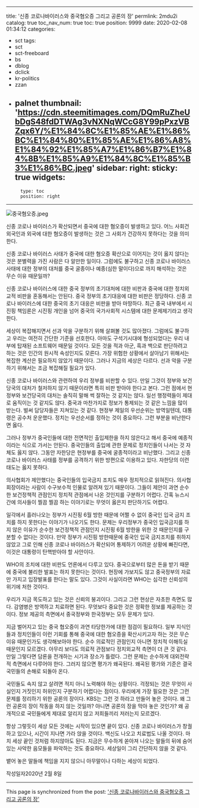 
---
title: '신종 코로나바이러스와 중국혐오증 그리고 공론의 장'
permlink: 2mdu2i
catalog: true
toc_nav_num: true
toc: true
position: 9999
date: 2020-02-08 01:34:12
categories:
- sct
tags:
- sct
- sct-freeboard
- bs
- dblog
- dclick
- kr-politics
- zzan
- palnet
thumbnail: 'https://cdn.steemitimages.com/DQmRuZheUbDgS48fdDTWAg3vNXNqWCcG8Y99pPxzVBZqx6Y/%E1%84%8C%E1%85%AE%E1%86%BC%E1%84%80%E1%85%AE%E1%86%A8%E1%84%92%E1%85%A7%E1%86%B7%E1%84%8B%E1%85%A9%E1%84%8C%E1%85%B3%E1%86%BC.jpeg'
sidebar:
    right:
        sticky: true
widgets:
    -
        type: toc
        position: right
---


![중국혐오증.jpeg](https://cdn.steemitimages.com/DQmRuZheUbDgS48fdDTWAg3vNXNqWCcG8Y99pPxzVBZqx6Y/%E1%84%8C%E1%85%AE%E1%86%BC%E1%84%80%E1%85%AE%E1%86%A8%E1%84%92%E1%85%A7%E1%86%B7%E1%84%8B%E1%85%A9%E1%84%8C%E1%85%B3%E1%86%BC.jpeg)

신종 코로나 바이러스가 확산되면서 중국에 대한 혐오증이 발생하고 있다. 어느 사회건 외국인과 외국에 대한 혐오증이 발생하는 것은 그 사회가 건강하지 못하다는 것을 의미한다.

신종 코로나 바이러스 사태가 중국에 대한 혐오증 확산으로 이어지는 것이 옳지 않다는 것은 분별력을 가진 사람은 다 알만한 일이다. 그럼에도 불구하고 신종 코로나 바이러스 사태에 대한 정부의 대처를 중국 굴종이나 예종(심한 말이다)으로 까지 해석하는 것은 무슨 이유 때문일까?

신종 코로나 바이러스에 대한 중국 정부의 초기대처에 대한 비판과 중국에 대한 정치외교적 비판을 혼동해서는 안된다. 중국 정부의 초기대응에 대한 비판은 정당하다. 신종 코로나 바이러스에 대한 중국의 초기 대응은 비판을 받아 마땅하다. 최근 중국 내부에서 시진핑 책임론은 시진핑 개인을 넘어 중국의 국가사회적 시스템에 대한 문제제기라고 생각한다.

세상이 복잡해지면서 선과 악을 구분하기 위해 살펴볼 것도 많아졌다. 그럼에도 불구하고 우리는 여전히 간단한 기준을 선호한다. 아마도 구석기시대에 형성되었다는 우리 내부에 탑재된 소프트웨어 때문일 것이다. 모든 것을 적과 아군, 흑과 백으로 판단하려고 하는 것은 인간의 원시적 속성인지도 모른다. 가장 위험한 상황에서 살아남기 위해서는 복잡한 계산은 필요하지 않았기 때문이다. 그러나 지금의 세상은 다르다. 선과 악을 구분하기 위해서는 조금 복잡해질 필요가 있다.

신종 코로나 바이러스와 관련하여 우리 정부를 비판할 수 있다. 만일 그것이 정부와 보건 당국의 대처가 철저하지 않기 때문이라면 특히 비판 받아야 한다고 본다. 그런 점에서 현정부와 보건당국의 대처는 솔직히 말해 썩 잘하는 것 같지는 않다. 일선 행정력들이 제대로 움직이는 것 같지도 않다. 중국과 마찬가지로 정보가 통제되는 것 같은 느낌을 많이 받는다. 벌써 담당자들은 지쳐있는 것 같다. 현정부 제일의 우선순위는 방역일텐데, 대통령은 공수처 운운했다. 정치는 우선순서를 정하는 것이 중요하다. 그런 부분을 비난한다면 옳다.

그러나 정부가 중국인들에 대한 전면적인 출입제한을 하지 않은다고 해서 중국에 예종적이라는 식으로 가서는 안된다. 중국인들의 출입에 관한 문제로 정치인들이 나서는 것 자체도 옳지 않다. 그동안 자한당은 현정부를 중국에 굴종적이라고 비난했다. 그리고 신종 코로나 바이러스 사태를 정부를 공격하기 위한 방편으로 이용하고 있다. 자한당의 이런 태도는 옳지 못하다.

의사협회가 제안했다는 중국인들의 입국금지 조치도 매우 정치적으로 읽혀진다. 의사협회장이라는 사람이 수구보수적 인물로 알려져 있기 때문이다. 그들이 제안이 과연 순수한 보건정책적 관점인지 정치적 관점에서 나온 것인지를 구분하기 어렵다. 간혹 뉴스시간에 의사들이 찔끔 찔끔 하는 이야기로는 무엇이 옳은지 판단하기도 어렵다.

일각에서 흘러나오는 정부가 시진핑 6월 방한 때문에 어쩔 수 없이 중국인 입국 금지 조치를 하지 못한다는 이야기가 나오기도 한다. 문제는 우리정부가 중국인 입국금지를 하지 않은 이유가 순수한 보건정책적 관점인지 시진핑 6월 방한을 위한 것 때문인지를 구분할 수 없다는 것이다. 만약 정부가 시진핑 방한때문에 중국인 입국 금지조치를 취하지 않았고 그로 인해 신종 코로나 바이러스가 확산되어 통제하기 어려운 상황에 빠진다면, 이것은 대통령이 탄핵받아야 할 사안이다.

WHO의 조치에 대한 비판도 언론에서 다루고 있다. 중국으로부터 많은 돈을 받기 때문에 중국에 불리한 발표는 하지 못한다는 것이다. 현장에 가보지도 않고 중국정부의 자료만 가지고 입장발표를 한다는 말도 있다. 그것이 사실이라면 WHO는 심각한 신뢰성의 위기에 처한 것이다.

우리가 지금 목도하고 있는 것은 신뢰의 붕괴이다. 그리고 그런 현상은 자초한 측면도 많다. 감염병은 방역하고 치료하면 된다. 무엇보다 중요한 것은 정확한 정보를 제공하는 것이다. 정보 제공의 측면에서 중국정부와 한국정부는 모두 문제가 있다.

지금 벌어지고 있는 중국 협오증이 과연 타당한가에 대한 점검이 필요하다. 일부 지식인들과 정치인들이 이런 기회를 통해 중국에 대한 혐오증을 확산시키고자 하는 것은 무슨 이유 때문인가도 생각해보아야 한다. 순수 의료적인 관점인지 아니면 정치적 이해득실 때문인지 모르겠다. 아무리 보다도 의료적 관점보다 정치외교적 측면이 더 큰 것 같다. 만일 그렇다면 담론을 전개하는 시기과 장소가 틀렸다. 그런 문제는 순수하게 대외전략적 측면에서 다루어야 한다. 그러지 않으면 평가가 왜곡된다. 왜곡된 평가와 기준은 결국 국민들의 손해로 되돌아 온다.

국민들도 속지 않고 살려면 적지 아니 노력해야 하는 상황이다. 걱정되는 것은 무엇이 사실인지 거짓인지 허위인지 구분하기 어렵다는 점이다. 우리에게 가장 필요한 것은 그런 문제를 정리하기 위한 공론의 장이다. KBS는 그런 것 하라고 만들어 놓은 것이다. 왜 그런 공론의 장이 작동을 하지 않는 것일까? 아니면 공론의 장을 막아 놓은 것인가? 왜 공개적으로 국민들에게 제대로 알리지 않고 저희들끼리 저러는지 모르겠다.

항상 그렇듯이 세상 모든 것에는 시작이 있으면 끝이 있다. 신종 코로나 바이러스가 창궐하고 있으나, 시간이 지나면 가라 앉을 것이다. 백신도 나오고 치료법도 나올 것이다. 마치 세상 끝인 것처럼 하지않아도 된다. 지금은 무수하게 쏟아져 나오는 말들의 뒤에 숨어 있는 사악한 음모들을 파악하는 것도 중요하다. 세상일이 그리 간단하지 않을 것 같다.

뱉어 놓은 말들에 책임을 지지 않으니 아무말이나 다하는 세상이 되었다.

작성일자2020년 2월 8일

- - -

This page is synchronized from the post: ['신종 코로나바이러스와 중국혐오증 그리고 공론의 장'](https://steemit.com/@oldstone/2mdu2i)
